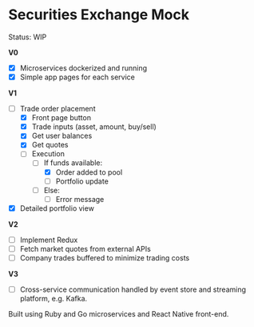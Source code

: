# Securities Exchange Mock

Status: WIP

**V0**
- [X] Microservices dockerized and running
- [X] Simple app pages for each service

**V1**
- [ ] Trade order placement
  - [X] Front page button 
  - [X] Trade inputs (asset, amount, buy/sell)
  - [X] Get user balances
  - [X] Get quotes
  - [ ] Execution
    - [ ] If funds available:
      - [X] Order added to pool
      - [ ] Portfolio update
    - [ ] Else:
      - [ ] Error message
- [X] Detailed portfolio view

**V2**
- [ ] Implement Redux
- [ ] Fetch market quotes from external APIs
- [ ] Company trades buffered to minimize trading costs

**V3**
- [ ] Cross-service communication handled by event store and streaming platform, e.g. Kafka.

Built using Ruby and Go microservices and React Native front-end.
